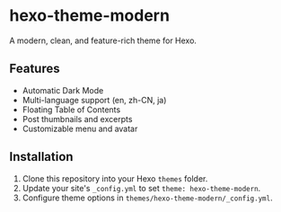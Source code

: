 # hexo-theme-modern

A modern, clean, and feature-rich theme for Hexo.

## Features

*   Automatic Dark Mode
*   Multi-language support (en, zh-CN, ja)
*   Floating Table of Contents
*   Post thumbnails and excerpts
*   Customizable menu and avatar

## Installation

1.  Clone this repository into your Hexo `themes` folder.
2.  Update your site's `_config.yml` to set `theme: hexo-theme-modern`.
3.  Configure theme options in `themes/hexo-theme-modern/_config.yml`.